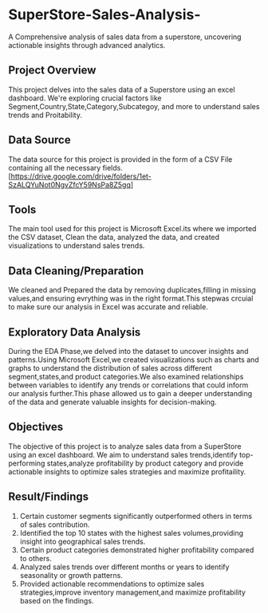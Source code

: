 # SuperStore-Sales-Analysis-
A Comprehensive analysis of sales data from a superstore, uncovering actionable insights through advanced analytics.

## Project Overview

This project delves into the sales data of a Superstore using an excel dashboard. We're exploring crucial factors like Segment,Country,State,Category,Subcategoy, and more to understand sales trends and Proitability.

## Data Source

The data source for this project is provided in the form of a CSV File containing all the necessary fields. 
[https://drive.google.com/drive/folders/1et-SzALQYuNot0NgvZfcY59NsPa8Z5gq]

## Tools 

The main tool used for this project is Microsoft Excel.its where we imported the CSV dataset, Clean the data, analyzed the data, and created visualizations to understand sales trends.

## Data Cleaning/Preparation

We cleaned and Prepared the data by removing duplicates,filling in missing values,and ensuring evrything was in the right format.This stepwas crcuial to make sure our analysis in Excel was accurate and reliable.

## Exploratory Data Analysis

During the EDA Phase,we delved into the dataset to uncover insights and patterns.Using Microsoft Excel,we created visualizations such as charts and graphs to understand the distribution of sales across different segment,states,and product categories.We also examined relationships between variables to identify any trends or correlations that could inform our analysis further.This phase allowed us to gain a deeper understanding of the data and generate valuable insights for decision-making.

## Objectives

The objective of this project is to analyze sales data from a SuperStore using an excel dashboard. We aim to understand sales trends,identify top-performing states,analyze profitability by product category and provide actionable insights to optimize sales strategies and maximize profitaility.

## Result/Findings

1. Certain customer segments significantly outperformed others in terms of sales contribution.
2. Identified the top 10 states with the highest sales volumes,providing insight into geographical sales trends.
3. Certain product categories demonstrated higher profitability compared to others.
4. Analyzed sales trends over different months or years to identify seasonality or growth patterns.
5. Provided actionable recommendations to optimize sales strategies,improve inventory management,and maximize profitability based on the findings.



